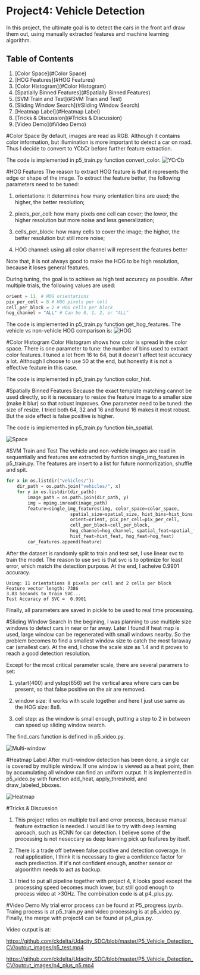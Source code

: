 # Project4: Vehicle Detection

In this project, the ultimate goal is to detect the cars in the front anf draw them out, using manually extracted features and machine learning algorithm.


## Table of Contents

1. [Color Space](#Color Space)
1. [HOG Features](#HOG Features)
1. [Color Histogram](#Color Histogram)
1. [Spatially Binned Features](#Spatially Binned Features)
1. [SVM Train and Test](#SVM Train and Test)
1. [Sliding Window Search](#Sliding Window Search)
1. [Heatmap Label](#Heatmap Label)
1. [Tricks & Discussion](#Tricks & Discussion)
1. [Video Demo](#Video Demo)


#Color Space
By default, images are read as RGB. Although it contains color information, but illumination is more important to detect a car on road. Thus I decide to convert to YCbCr before further feature extraction.

The code is implemented in p5_train.py function convert_color.
<img src="https://github.com/ckdelta/Udacity_SDC/blob/master/P5_Vehicle_Detection_CV/output_images/ycrcb.png" alt="YCrCb"/>


#HOG Features
The reason to extract HOG feature is that it represents the edge or shape of the image. To extract the feature better, the following parameters need to be tuned:

1) orientations: it determines how many orientation bins are used; the higher, the better resolution;

2) pixels_per_cell: how many pixels one cell can cover; the lower, the higher resolution but more noise and less generalization;

3) cells_per_block: how many cells to cover the image; the higher, the better resolution but still more noise;

4) HOG channel: using all color channel will represent the features better

Note that, it is not always good to make the HOG to be high resolution, because it loses general features. 

During tuning, the goal is to achieve as high test accuracy as possible. After multiple trials, the following values are used:

```python
orient = 11  # HOG orientations
pix_per_cell = 8 # HOG pixels per cell
cell_per_block = 2 # HOG cells per block
hog_channel = "ALL" # Can be 0, 1, 2, or "ALL"
```

The code is implemented in p5_train.py function get_hog_features. The vehicle vs non-vehicle HOG comparison is:
<img src="https://github.com/ckdelta/Udacity_SDC/blob/master/P5_Vehicle_Detection_CV/output_images/HOG_both.png" alt="HOG"/>


#Color Histogram
Color Histogram shows how color is spread in the color space. There is one parameter to tune: the number of bins used to extract color features. I tuned a lot from 16 to 64, but it doesn't affect test accuracy a lot. Although I choose to use 50 at the end, but honestly it is not a effective feature in this case. 

The code is implemented in p5_train.py function color_hist.

#Spatially Binned Features
Because the exact template matching cannot be used directly, so it is necessary to resize the feature image to a smaller size (make it blur) so that robust improves. One parameter need to be tuned: the size of resize. I tried both 64, 32 and 16 and found 16 makes it most robust. But the side effect is false positive is higher.

The code is implemented in p5_train.py function bin_spatial.

<img src="https://github.com/ckdelta/Udacity_SDC/blob/master/P5_Vehicle_Detection_CV/output_images/spatial_both.png" alt="Space"/>


#SVM Train and Test
The vehicle and non-vehicle images are read in sequentially and features are extracted by funtion single_img_features in p5_train.py. The features are insert to a list for future normorlization, shuffle and spit.

```python
for x in os.listdir("vehicles/"):
    dir_path = os.path.join("vehicles/", x)
    for y in os.listdir(dir_path):
        image_path = os.path.join(dir_path, y)
        img = mpimg.imread(image_path)
        feature=single_img_features(img, color_space=color_space,
                        spatial_size=spatial_size, hist_bins=hist_bins,
                        orient=orient, pix_per_cell=pix_per_cell,
                        cell_per_block=cell_per_block,
                        hog_channel=hog_channel, spatial_feat=spatial_feat,
                        hist_feat=hist_feat, hog_feat=hog_feat)
        car_features.append(feature)
```

After the dataset is randomly split to train and test set, I use linear svc to train the model. The reason to use svc is that svc is to optimize for least error, which match the detection purpose. At the end, I acheive 0.9901 accuracy. 

```
Using: 11 orientations 8 pixels per cell and 2 cells per block
Feature vector length: 7386
3.83 Seconds to train SVC...
Test Accuracy of SVC =  0.9901
```

Finally, all parameters are saved in pickle to be used to real time processing. 

#Sliding Window Search
In the begining, I was planning to use multiple size windows to detect cars in near or far away. Later I found if heat map is used, large window can be regenerated with small windows nearby. So the problem becomes to find a smallest window size to catch the most faraway car (smallest car). At the end, I chose the scale size as 1.4 and it proves to reach a good detection resolution.

Except for the most critical parameter scale, there are several paramers to set:

1) ystart(400) and ystop(656) set the vertical area where cars can be present, so that false positive on the air are removed.

2) window size: it works with scale together and here I just use same as the HOG size: 8x8. 

3) cell step: as the window is small enough, putting a step to 2 in between can speed up sliding window search.

The find_cars function is defined in p5_video.py. 

<img src="https://github.com/ckdelta/Udacity_SDC/blob/master/P5_Vehicle_Detection_CV/output_images/multi_windows.png" alt="Multi-window"/>

#Heatmap Label
After multi-window detection has been done, a single car is covered by multiple window. If one window is viewed as a heat point, then by accumulating all window can find an uniform output. It is implemented in p5_video.py with function add_heat, apply_threshold, and draw_labeled_bboxes.

<img src="https://github.com/ckdelta/Udacity_SDC/blob/master/P5_Vehicle_Detection_CV/output_images/window_fusion.png" alt="Heatmap"/>

#Tricks & Discussion

1) This project relies on multiple trail and error process, because manual feature extraction is needed. I would like to try with deep learning aproach, such as RCNN for car detection. I believe some of the processing is not neseccary as deep learning pick up feafures by itself.

2) There is a trade off between false positive and detection coverage. In real application, I think it is necessary to give a confidence factor for each prediection. If it's not confident enough, another sensor or algoorithm needs to act as backup.

3) I tried to put all pipeline together with project 4, it looks good except the processing speed becomes much lower, but still good enough to process video at >30Hz. The combination code is at p4_plus.py.

#Video Demo
My trial error process can be found at P5_progress.ipynb. Traing process is at p5_train.py and video processing is at p5_video.py. Finally, the merge with project4 can be found at p4_plus.py.

Video output is at:

https://github.com/ckdelta/Udacity_SDC/blob/master/P5_Vehicle_Detection_CV/output_images/p5_test.mp4

https://github.com/ckdelta/Udacity_SDC/blob/master/P5_Vehicle_Detection_CV/output_images/p4_plus_p5.mp4
